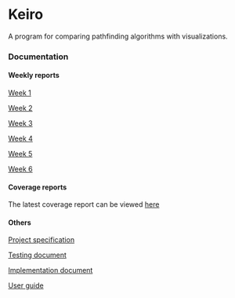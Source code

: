# Keiro
A program for comparing pathfinding algorithms with visualizations.

### Documentation
#### Weekly reports
[Week 1](https://github.com/JimiUrsin/Keiro/blob/main/documentation/weekly%20reports/week%201%20report.md) 

[Week 2](https://github.com/JimiUrsin/Keiro/blob/main/documentation/weekly%20reports/week%202%20report.md) 

[Week 3](https://github.com/JimiUrsin/Keiro/blob/main/documentation/weekly%20reports/week%203%20report.md) 

[Week 4](https://github.com/JimiUrsin/Keiro/blob/main/documentation/weekly%20reports/week%204%20report.md) 

[Week 5](https://github.com/JimiUrsin/Keiro/blob/main/documentation/weekly%20reports/week%205%20report.md) 

[Week 6](https://github.com/JimiUrsin/Keiro/blob/main/documentation/weekly%20reports/week%206%20report.md)

#### Coverage reports
The latest coverage report can be viewed [here](https://htmlpreview.github.io/?https://github.com/JimiUrsin/Keiro/blob/main/documentation/coverage%20reports/2nd%20Oct%202021/index.html)

#### Others
[Project specification](https://github.com/JimiUrsin/Keiro/blob/main/documentation/project%20specification.md) 

[Testing document](https://github.com/JimiUrsin/Keiro/blob/main/documentation/testing%20document.md)

[Implementation document](https://github.com/JimiUrsin/Keiro/blob/main/documentation/implementation%20document.md) 

[User guide](https://github.com/JimiUrsin/Keiro/blob/main/documentation/user%20guide.md)
